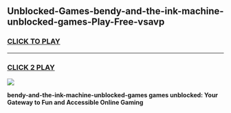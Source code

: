 
## Unblocked-Games-bendy-and-the-ink-machine-unblocked-games-Play-Free-vsavp
<h3>
<a href="https://premium76.site?title=bendy-and-the-ink-machine-unblocked-games&ref=09A">CLICK TO PLAY</a></h3>
<hr>

<h3>
<a href="https://premium76.site?title=bendy-and-the-ink-machine-unblocked-games&ref=09A">CLICK 2 PLAY</a>
  
</h3>

<a href="https://premium76.site?title=bendy-and-the-ink-machine-unblocked-games&ref=09A"><img src="https://clearcache.store/games.png"></a>


**bendy-and-the-ink-machine-unblocked-games games unblocked: Your Gateway to Fun and Accessible Online Gaming**
